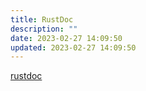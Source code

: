 ```yaml
---
title: RustDoc
description: ""
date: 2023-02-27 14:09:50
updated: 2023-02-27 14:09:50
---
```


[rustdoc](https://rustwiki.org/zh-CN/rustdoc/)
